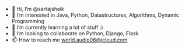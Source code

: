 - 👋 Hi, I’m @sartajshaik
- 👀 I’m interested in Java, Python, Datastructures, Algorithms, Dynamic Programming
- 🌱 I’m currently learning a lot of stuff :)
- 💞️ I’m looking to collaborate on Python, Django, Flask
- 📫 How to reach me world.audio06@icloud.com

<!---
sartajshaik/sartajshaik is a ✨ special ✨ repository because its `README.md` (this file) appears on your GitHub profile.
You can click the Preview link to take a look at your changes.
--->
